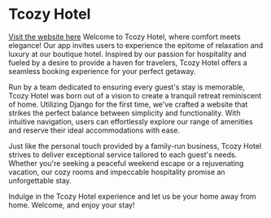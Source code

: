 # Tcozy Hotel
[Visit the website here](https://tcozy-4c40e375cd15.herokuapp.com/)
Welcome to Tcozy Hotel, where comfort meets elegance! Our app invites users to experience the epitome of relaxation and luxury at our boutique hotel. Inspired by our passion for hospitality and fueled by a desire to provide a haven for travelers, Tcozy Hotel offers a seamless booking experience for your perfect getaway.

Run by a team dedicated to ensuring every guest's stay is memorable, Tcozy Hotel was born out of a vision to create a tranquil retreat reminiscent of home. Utilizing Django for the first time, we've crafted a website that strikes the perfect balance between simplicity and functionality. With intuitive navigation, users can effortlessly explore our range of amenities and reserve their ideal accommodations with ease.

Just like the personal touch provided by a family-run business, Tcozy Hotel strives to deliver exceptional service tailored to each guest's needs. Whether you're seeking a peaceful weekend escape or a rejuvenating vacation, our cozy rooms and impeccable hospitality promise an unforgettable stay.

Indulge in the Tcozy Hotel experience and let us be your home away from home. Welcome, and enjoy your stay!
